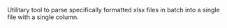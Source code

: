 Utilitary tool to parse specifically formatted xlsx files in batch into a single file with a single column.